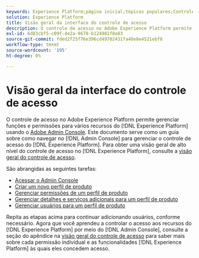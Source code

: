 ```yaml
---
keywords: Experience Platform;página inicial;tópicos populares;Controle de acesso;Admin Console do Adobe
solution: Experience Platform
title: Visão geral da interface do controle de acesso
description: O controle de acesso no Adobe Experience Platform permite gerenciar funções e permissões para vários recursos do Experience Platform usando o Adobe Admin Console. Este documento serve como um guia sobre como navegar no Admin Console para gerenciar o controle de acesso do Experience Platform.
exl-id: 6d83cbf5-c09f-4e2a-9678-b124981f8e83
source-git-commit: fded2f25f76e396cd49702431fa40e8e4521ebf8
workflow-type: tm+mt
source-wordcount: '195'
ht-degree: 0%

---
```


# Visão geral da interface do controle de acesso

O controle de acesso no Adobe Experience Platform permite gerenciar funções e permissões para vários recursos do [!DNL Experience Platform] usando o [Adobe Admin Console](https://adminconsole.adobe.com). Este documento serve como um guia sobre como navegar no [!DNL Admin Console] para gerenciar o controle de acesso do [!DNL Experience Platform]. Para obter uma visão geral de alto nível do controle de acesso no [!DNL Experience Platform], consulte a [visão geral do controle de acesso](./../home.md).

São abrangidas as seguintes tarefas:

- [Acessar o Admin Console](./browse.md)
- [Criar um novo perfil de produto](./create-profile.md)
- [Gerenciar permissões de um perfil de produto](./permissions.md)
- [Gerenciar detalhes e serviços adicionais para um perfil de produto](./details-and-services.md)
- [Gerenciar usuários para um perfil de produto](./users.md)

Repita as etapas acima para continuar adicionando usuários, conforme necessário. Agora que você aprendeu a controlar o acesso aos recursos do [!DNL Experience Platform] por meio do [!DNL Admin Console], consulte a seção do apêndice na [visão geral do controle de acesso](../home.md) para saber mais sobre cada permissão individual e as funcionalidades [!DNL Experience Platform] às quais eles concedem acesso.

